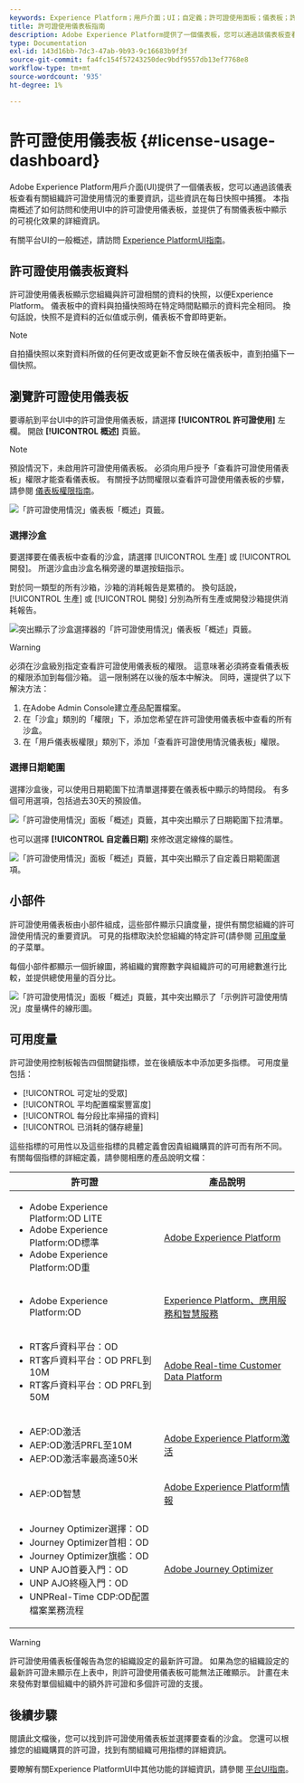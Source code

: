 ```yaml
---
keywords: Experience Platform；用戶介面；UI；自定義；許可證使用面板；儀表板；許可證使用；權利；消耗
title: 許可證使用儀表板指南
description: Adobe Experience Platform提供了一個儀表板，您可以通過該儀表板查看有關組織許可證使用情況的重要資訊。
type: Documentation
exl-id: 143d16bb-7dc3-47ab-9b93-9c16683b9f3f
source-git-commit: fa4fc154f57243250dec9bdf9557db13ef7768e8
workflow-type: tm+mt
source-wordcount: '935'
ht-degree: 1%

---
```


# 許可證使用儀表板 {#license-usage-dashboard}

Adobe Experience Platform用戶介面(UI)提供了一個儀表板，您可以通過該儀表板查看有關組織許可證使用情況的重要資訊，這些資訊在每日快照中捕獲。 本指南概述了如何訪問和使用UI中的許可證使用儀表板，並提供了有關儀表板中顯示的可視化效果的詳細資訊。

有關平台UI的一般概述，請訪問 [Experience PlatformUI指南](../../landing/ui-guide.md)。

## 許可證使用儀表板資料

許可證使用儀表板顯示您組織與許可證相關的資料的快照，以便Experience Platform。 儀表板中的資料與拍攝快照時在特定時間點顯示的資料完全相同。 換句話說，快照不是資料的近似值或示例，儀表板不會即時更新。

>[!NOTE]
>
>自拍攝快照以來對資料所做的任何更改或更新不會反映在儀表板中，直到拍攝下一個快照。

## 瀏覽許可證使用儀表板

要導航到平台UI中的許可證使用儀表板，請選擇 **[!UICONTROL 許可證使用]** 左欄。 開啟 **[!UICONTROL 概述]** 頁籤。

>[!NOTE]
>
>預設情況下，未啟用許可證使用儀表板。 必須向用戶授予「查看許可證使用儀表板」權限才能查看儀表板。 有關授予訪問權限以查看許可證使用儀表板的步驟，請參閱 [儀表板權限指南](../permissions.md)。

![「許可證使用情況」儀表板「概述」頁籤。](../images/license-usage/dashboard-overview.png)

### 選擇沙盒

要選擇要在儀表板中查看的沙盒，請選擇 [!UICONTROL 生產] 或 [!UICONTROL 開發]。 所選沙盒由沙盒名稱旁邊的單選按鈕指示。

對於同一類型的所有沙箱，沙箱的消耗報告是累積的。 換句話說， [!UICONTROL 生產] 或 [!UICONTROL 開發] 分別為所有生產或開發沙箱提供消耗報告。

![突出顯示了沙盒選擇器的「許可證使用情況」儀表板「概述」頁籤。](../images/license-usage/select-sandbox.png)

>[!WARNING]
>
>必須在沙盒級別指定查看許可證使用儀表板的權限。 這意味著必須將查看儀表板的權限添加到每個沙箱。 這一限制將在以後的版本中解決。 同時，還提供了以下解決方法：
>
>1. 在Adobe Admin Console建立產品配置檔案。
>2. 在「沙盒」類別的「權限」下，添加您希望在許可證使用儀表板中查看的所有沙盒。
>3. 在「用戶儀表板權限」類別下，添加「查看許可證使用情況儀表板」權限。


### 選擇日期範圍

選擇沙盒後，可以使用日期範圍下拉清單選擇要在儀表板中顯示的時間段。 有多個可用選項，包括過去30天的預設值。

![「許可證使用情況」面板「概述」頁籤，其中突出顯示了日期範圍下拉清單。](../images/license-usage/select-date-range.png)

也可以選擇 **[!UICONTROL 自定義日期]** 來修改選定線條的屬性。

![「許可證使用情況」面板「概述」頁籤，其中突出顯示了自定義日期範圍選項。](../images/license-usage/select-custom-date.png)

## 小部件

許可證使用儀表板由小部件組成，這些部件顯示只讀度量，提供有關您組織的許可證使用情況的重要資訊。 可見的指標取決於您組織的特定許可(請參閱 [可用度量](#available-metrics) 的子菜單。

每個小部件都顯示一個折線圖，將組織的實際數字與組織許可的可用總數進行比較，並提供總使用量的百分比。

![「許可證使用情況」面板「概述」頁籤，其中突出顯示了「示例許可證使用情況」度量構件的線形圖。](../images/license-usage/widgets.png)

## 可用度量

許可證使用控制板報告四個關鍵指標，並在後續版本中添加更多指標。 可用度量包括：

* [!UICONTROL 可定址的受眾]
* [!UICONTROL 平均配置檔案豐富度]
* [!UICONTROL 每分段比率掃描的資料]
* [!UICONTROL 已消耗的儲存總量]

這些指標的可用性以及這些指標的具體定義會因貴組織購買的許可而有所不同。 有關每個指標的詳細定義，請參閱相應的產品說明文檔：

| 許可證 | 產品說明 |
|---|---|
| <ul><li>Adobe Experience Platform:OD LITE</li><li>Adobe Experience Platform:OD標準</li><li>Adobe Experience Platform:OD重</li></ul> | [Adobe Experience Platform](https://helpx.adobe.com/legal/product-descriptions/adobe-experience-platform.html) |
| <ul><li>Adobe Experience Platform:OD</li></ul> | [Experience Platform、應用服務和智慧服務](https://helpx.adobe.com/legal/product-descriptions/exp-platform-app-svcs.html) |
| <ul><li>RT客戶資料平台：OD</li><li>RT客戶資料平台：OD PRFL到10M</li><li>RT客戶資料平台：OD PRFL到50M</li></ul> | [Adobe Real-time Customer Data Platform](https://helpx.adobe.com/jp/legal/product-descriptions/real-time-customer-data-platform.html) |
| <ul><li>AEP:OD激活</li><li>AEP:OD激活PRFL至10M</li><li>AEP:OD激活率最高達50米</li></ul> | [Adobe Experience Platform激活](https://helpx.adobe.com/legal/product-descriptions/adobe-experience-platform0.html) |
| <ul><li>AEP:OD智慧</li></ul> | [Adobe Experience Platform情報](https://helpx.adobe.com/legal/product-descriptions/adobe-experience-platform-intelligence---product-description.html) |
| <ul><li>Journey Optimizer選擇：OD</li><li>Journey Optimizer首相：OD</li><li>Journey Optimizer旗艦：OD</li><li>UNP AJO首要入門：OD</li><li>UNP AJO終極入門：OD</li><li>UNPReal-Time CDP:OD配置檔案業務流程</li></ul> | [Adobe Journey Optimizer](https://helpx.adobe.com/tw/legal/product-descriptions/adobe-journey-optimizer.html) |

>[!WARNING]
>
>許可證使用儀表板僅報告為您的組織設定的最新許可證。 如果為您的組織設定的最新許可證未顯示在上表中，則許可證使用儀表板可能無法正確顯示。 計畫在未來發佈對單個組織中的額外許可證和多個許可證的支援。

## 後續步驟

閱讀此文檔後，您可以找到許可證使用儀表板並選擇要查看的沙盒。 您還可以根據您的組織購買的許可證，找到有關組織可用指標的詳細資訊。

要瞭解有關Experience PlatformUI中其他功能的詳細資訊，請參閱 [平台UI指南](../../landing/ui-guide.md)。
